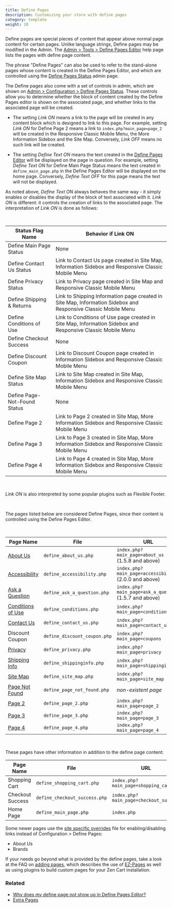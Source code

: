 ```yaml
---
title: Define Pages 
description: Customizing your store with define pages 
category: template
weight: 10
---
```


Define pages are special pieces of content that appear above normal page content for certain pages.  Unlike language strings, Define pages may be modified in the Admin.  The [Admin > Tools > Define Pages Editor](/user/admin_pages/tools/define_pages/) help page lists the pages with define page content. 

The phrase "Define Pages" can also be used to refer to the stand-alone pages whose content is created in the Define Pages Editor, and which are controlled using the [Define Pages Status](/user/admin_pages/configuration/configuration_definepagestatus/) admin page.

The Define pages also come with a set of controls in admin, which are shown on [Admin > Configuration > Define Pages Status](/user/admin_pages/configuration/configuration_definepagestatus/).  These controls allow you to determine whether the block of content created by the Define Pages editor is shown on the associated page, and whether links to the associated page will be created. 

- The setting _Link ON_ means a link to the page will be created in any content block which is designed to link to this page.  For example, setting _Link ON_ for Define Page 2 means a link to `index.php?main_page=page_2` will be created in the Responsive Classic Mobile Menu, the More Information Sidebox and the Site Map.  Conversely, _Link OFF_ means no such link will be created. 

- The setting _Define Text ON_ means the text created in the [Define Pages Editor](/user/admin_pages/tools/define_pages/) will be displayed on the page in question.  For example, setting _Define Text ON_ for Define Main Page Status means the text created in `define_main_page.php` in the Define Pages Editor will be displayed on the home page. Conversely, _Define Text OFF_ for this page means the text will not be displayed.

As noted above, _Define Text ON_ always behaves the same way - it simply enables or disables the display of the block of text associated with it.  _Link ON_ is different: it controls the creation of links to the associated page.  The interpretation of _Link ON_ is done as follows: 

<br>

Status Flag Name | Behavior if Link ON 
-----------------|-------
Define Main Page Status | None
Define Contact Us Status | Link to Contact Us page created in Site Map, Information Sidebox and Responsive Classic Mobile Menu
Define Privacy Status | Link to Privacy page created in Site Map and Responsive Classic Mobile Menu
Define Shipping & Returns | Link to Shipping Information page created in Site Map, Information Sidebox and Responsive Classic Mobile Menu
Define Conditions of Use | Link to Conditions of Use page created in Site Map, Information Sidebox and Responsive Classic Mobile Menu
Define Checkout Success | None
Define Discount Coupon | Link to Discount Coupon page created in Information Sidebox and Responsive Classic Mobile Menu
Define Site Map Status | Link to Site Map created in Site Map, Information Sidebox and Responsive Classic Mobile Menu
Define Page-Not-Found Status | None
Define Page 2 | Link to Page 2 created in Site Map, More Information Sidebox and Responsive Classic Mobile Menu
Define Page 3 | Link to Page 3 created in Site Map, More Information Sidebox and Responsive Classic Mobile Menu
Define Page 4 | Link to Page 4 created in Site Map, More Information Sidebox and Responsive Classic Mobile Menu

<br>

_Link ON_ is also interpreted by some popular plugins such as Flexible Footer. 

<br>
<div id="define_page_files"></div>

The pages listed below are considered Define Pages, since their content is controlled using the Define Pages Editor.

<br>

Page Name | File| URL 
----------|-----|-----
[About Us](/user/storefront_pages/about_us/)| `define_about_us.php` | `index.php?main_page=about_us` (1.5.8 and above)
[Accessibility](/user/storefront_pages/accessibility/)| `define_accessibility.php` | `index.php?main_page=accessibility` (2.0.0 and above)
[Ask a Question](/user/storefront_pages/ask_a_question/) | `define_ask_a_question.php` | `index.php?main_page=ask_a_question`  (1.5.7 and above)
[Conditions of Use](/user/storefront_pages/conditions/) | `define_conditions.php` | `index.php?main_page=conditions` 
[Contact Us](/user/storefront_pages/contact_us/) | `define_contact_us.php` | `index.php?main_page=contact_us` 
Discount Coupon | `define_discount_coupon.php` | `index.php?main_page=coupons` 
[Privacy](/user/storefront_pages/privacy/) | `define_privacy.php` | `index.php?main_page=privacy`  
[Shipping Info](/user/storefront_pages/shippinginfo/) | `define_shippinginfo.php` | `index.php?main_page=shippinginfo` 
[Site Map](/user/storefront_pages/site_map/) | `define_site_map.php` | `index.php?main_page=site_map`  
[Page Not Found](/user/storefront_pages/page_not_found/) | `define_page_not_found.php` | *non-existent page*
[Page 2](/user/storefront_pages/page_x/) |  `define_page_2.php` | `index.php?main_page=page_2`
[Page 3](/user/storefront_pages/page_x/) |  `define_page_3.php` | `index.php?main_page=page_3` 
[Page 4](/user/storefront_pages/page_x/) | `define_page_4.php` | `index.php?main_page=page_4`  

<br>

These pages have other information in addition to the define page content: 


Page Name |  File | URL 
----------|-------|-----
Shopping Cart |`define_shopping_cart.php` |  `index.php?main_page=shopping_cart`
Checkout Success |`define_checkout_success.php` |  `index.php?main_page=checkout_success`
Home Page |`define_main_page.php` |  `index.php`

Some newer pages use the [site specific overrides](/user/customizing/site_specific_overrides/) file for enabling/disabling links instead of Configuration > Define Pages: 

- About Us 
- Brands 

If your needs go beyond what is provided by the define pages, take a look at the FAQ on [adding pages](/user/customizing/add_pages/), which describes the use of [EZ-Pages](/user/ezpages/) as well as using plugins to build custom pages for your Zen Cart installation. 

### Related 

- [ Why does my define page not show up in Define Pages Editor?](/user/troubleshooting/define_not_showing/)
- [ Extra Pages](/user/template/extra_pages/)

